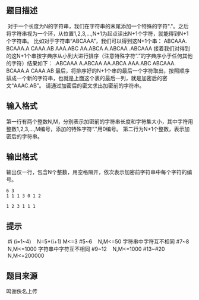 


## 题目描述
 对于一个长度为N的字符串，我们在字符串的末尾添加一个特殊的字符"."。之后将字符串视为一个环，从位置1,2,3,...,N+1为起点读出N+1个字符，就能得到N+1个字符串。
比如对于字符串“ABCAAA”，我们可以得到这N+1个串：
ABCAAA.
BCAAA.A
CAAA.AB
AAA.ABC
AA.ABCA
A.ABCAA
.ABCAAA
接着我们对得到的这N+1个串按字典序从小到大进行排序（注意特殊字符“.”的字典序小于任何其他的字符）结果如下：
.ABCAAA
A.ABCAA
AA.ABCA
AAA.ABC
ABCAAA.
BCAAA.A
CAAA.AB
最后，将排序好的N+1个串的最后一个字符取出，按照顺序排成一个新的字符串，也就是上面这个表的最后一列，就是加密后的密文“AAAC.AB”。
请通过加密后的密文求出加密前的字符串。
## 输入格式
第一行有两个整数N,M，分别表示加密前的字符串长度和字符集大小，其中字符用整数1,2,3,...,M编号，添加的特殊字符“."用0编号。
第二行为N+1个整数，表示加密后的字符串。
## 输出格式
输出仅一行，包含N个整数，用空格隔开，依次表示加密前字符串中每个字符的编号。

```input1
6 3
1 1 1 3 0 1 2

```
```output1
1 2 3 1 1 1
```

## 提示
 #i (i=1~4)    N=5*(i+1) M<=3
#5~6    N,M<=50 字符串中字符互不相同
#7~8    N,M<=1000 字符串中字符互不相同
#9~12    N,M<=1000
#13~#20    N,M<=200000
## 题目来源
鸣谢佚名上传



